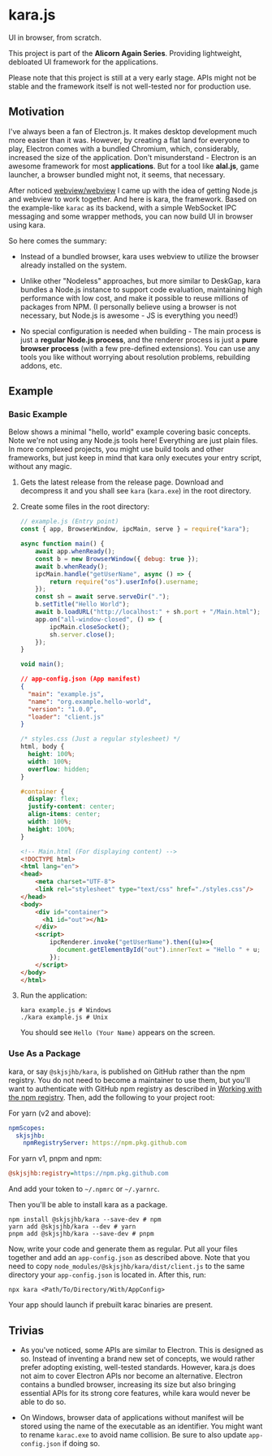 # kara.js

UI in browser, from scratch.

This project is part of the **Alicorn Again Series**. Providing lightweight, debloated UI framework for the applications.

Please note that this project is still at a very early stage. APIs might not be stable and the framework itself is not well-tested nor for production use.

## Motivation

I've always been a fan of Electron.js. It makes desktop development much more easier than it was. However, by creating a flat land for everyone to play, Electron comes with a bundled Chromium, which, considerably, increased the size of the application. Don't misunderstand - Electron is an awesome framework for most **applications**. But for a tool like **alal.js**, game launcher, a browser bundled might not, it seems, that necessary.

After noticed [webview/webview](https://github.com/webview/webview) I came up with the idea of getting Node.js and webview to work together. And here is kara, the framework. Based on the example-like `karac` as its backend, with a simple WebSocket IPC messaging and some wrapper methods, you can now build UI in browser using kara.

So here comes the summary:

- Instead of a bundled browser, kara uses webview to utilize the browser already installed on the system.

- Unlike other "Nodeless" approaches, but more similar to DeskGap, kara bundles a Node.js instance to support code evaluation, maintaining high performance with low cost, and make it possible to reuse millions of packages from NPM. (I personally believe using a browser is not necessary, but Node.js is awesome - JS is everything you need!)

- No special configuration is needed when building - The main process is just a **regular Node.js process**, and the renderer process is just a **pure browser process** (with a few pre-defined extensions). You can use any tools you like without worrying about resolution problems, rebuilding addons, etc.

## Example

### Basic Example

Below shows a minimal "hello, world" example covering basic concepts. Note we're not using any Node.js tools here! Everything are just plain files. In more complexed projects, you might use build tools and other frameworks, but just keep in mind that kara only executes your entry script, without any magic.

1. Gets the latest release from the release page. Download and decompress it and you shall see `kara` (`kara.exe`) in the root directory.

2. Create some files in the root directory:
   
   ```js
   // example.js (Entry point)
   const { app, BrowserWindow, ipcMain, serve } = require("kara");
   
   async function main() {
       await app.whenReady();
       const b = new BrowserWindow({ debug: true });
       await b.whenReady();
       ipcMain.handle("getUserName", async () => {
           return require("os").userInfo().username;
       });
       const sh = await serve.serveDir(".");
       b.setTitle("Hello World");
       await b.loadURL("http://localhost:" + sh.port + "/Main.html");
       app.on("all-window-closed", () => {
           ipcMain.closeSocket();
           sh.server.close();
       });
   }
   
   void main();
   ```
   
   ```json
   // app-config.json (App manifest)
   {
     "main": "example.js",
     "name": "org.example.hello-world",
     "version": "1.0.0",
     "loader": "client.js"
   }
   ```
   
   ```css
   /* styles.css (Just a regular stylesheet) */
   html, body {
     height: 100%;
     width: 100%;
     overflow: hidden;
   }
   
   #container {
     display: flex;
     justify-content: center;
     align-items: center;
     width: 100%;
     height: 100%;
   }
   ```
   
   ```html
   <!-- Main.html (For displaying content) -->
   <!DOCTYPE html>
   <html lang="en">
   <head>
       <meta charset="UTF-8">
       <link rel="stylesheet" type="text/css" href="./styles.css"/>
   </head>
   <body>
       <div id="container">
         <h1 id="out"></h1>
       </div>
       <script>
           ipcRenderer.invoke("getUserName").then((u)=>{
             document.getElementById("out").innerText = "Hello " + u;
           });
       </script>
   </body>
   </html>
   ```

3. Run the application:
   
   ```shell
   kara example.js # Windows
   ./kara example.js # Unix
   ```
   
   You should see `Hello (Your Name)` appears on the screen.

### Use As a Package

kara, or say `@skjsjhb/kara`, is published on GitHub rather than the npm registry. You do not need to become a maintainer to use them, but you'll want to authenticate with GitHub npm registry as described in [Working with the npm registry](https://docs.github.com/en/packages/working-with-a-github-packages-registry/working-with-the-npm-registry). Then, add the following to your project root:

For yarn (v2 and above):

```yml
npmScopes: 
  skjsjhb: 
    npmRegistryServer: https://npm.pkg.github.com
```

For yarn v1, pnpm and npm:

```ini
@skjsjhb:registry=https://npm.pkg.github.com
```

And add your token to `~/.npmrc` or `~/.yarnrc`.

Then you'll be able to install kara as a package.

```shell
npm install @skjsjhb/kara --save-dev # npm
yarn add @skjsjhb/kara --dev # yarn
pnpm add @skjsjhb/kara --save-dev # pnpm
```

Now, write your code and generate them as regular. Put all your files together and add an `app-config.json` as described above. Note that you need to copy `node_modules/@skjsjhb/kara/dist/client.js` to the same directory your `app-config.json` is located in. After this, run:

```shell
npx kara <Path/To/Directory/With/AppConfig>
```

Your app should launch if prebuilt karac binaries are present.

## Trivias

- As you've noticed, some APIs are similar to Electron. This is designed as so. Instead of inventing a brand new set of concepts, we would rather prefer adopting existing, well-tested standards. However, kara.js does not aim to cover Electron APIs nor become an alternative. Electron contains a bundled browser, increasing its size but also bringing essential APIs for its strong core features, while kara would never be able to do so.

- On Windows, browser data of applications without manifest will be stored using the name of the executable as an identifier. You might want to rename `karac.exe` to avoid name collision. Be sure to also update `app-config.json` if doing so.
